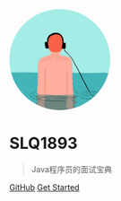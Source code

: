 <img src="./_images/icon.jpg" style="width: 180px; border-radius: 50%">

# SLQ1893

> Java程序员的面试宝典

[GitHub](https://github.com/SLQ1893/SLQ1893.github.io)
[Get Started](/README)